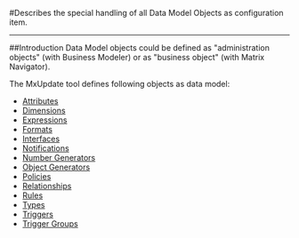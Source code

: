 <!--
 *
 *  This file is part of MxUpdate <http://www.mxupdate.org>.
 *
 *  MxUpdate is a deployment tool for a PLM platform to handle
 *  administration objects as single update files (configuration item).
 *
 *  Copyright (C) 2008-2016 The MxUpdate Team
 *
 *  The Manual of MxUpdate is licensed under a CC BY-NC-SA 4.0 license
 *  (Creative Commons Attribution-NonCommercial-ShareAlike 4.0 
 *  International 4.0 license).
 *
 *  You should have received a copy of the license along with this
 *  work. If not, see <http://creativecommons.org/licenses/by-nc-sa/4.0/>.
 *
-->

#Describes the special handling of all Data Model Objects as configuration item.

----
##Introduction
Data Model objects could be defined as "administration objects" (with Business
Modeler) or as "business object" (with Matrix Navigator).

The MxUpdate tool defines following objects as data model:
* [Attributes](CI_DM_Attribute.md)
* [Dimensions](CI_DM_Dimension.md)
* [Expressions](CI_DM_Expression.md)
* [Formats](CI_DM_Format.md)
* [Interfaces](CI_DM_Interface.md)
* [Notifications](CI_DM_Notification.md)
* [Number Generators](CI_DM_NumberGenerator.md)
* [Object Generators](CI_DM_ObjectGenerator.md)
* [Policies](CI_DM_Policy.md)
* [Relationships](CI_DM_Relationship.md)
* [Rules](CI_DM_Rule.md)
* [Types](CI_DM_Type.md)
* [Triggers](CI_DM_Trigger.md)
* [Trigger Groups](CI_DM_TriggerGroup.md)
